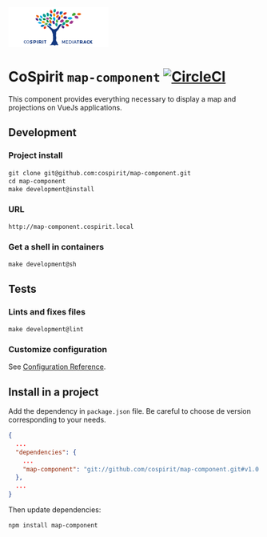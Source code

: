 ![CoSpirit](doc/logo.png)

# CoSpirit `map-component` [![CircleCI](https://circleci.com/gh/cospirit/map-component.svg?style=shield&circle-token=2b324f7bc99f0f10050972007f73463582941cde)](https://circleci.com/gh/cospirit/map-component)

This component provides everything necessary to display a map and projections on VueJs applications.

## Development

### Project install

    git clone git@github.com:cospirit/map-component.git
    cd map-component
    make development@install

### URL

    http://map-component.cospirit.local

### Get a shell in containers

    make development@sh

## Tests

### Lints and fixes files

    make development@lint

### Customize configuration
See [Configuration Reference](https://cli.vuejs.org/config/).

## Install in a project

Add the dependency in `package.json` file. Be careful to choose de version corresponding to your needs.

```json
{  
  ...  
  "dependencies": {
    ...
    "map-component": "git://github.com/cospirit/map-component.git#v1.0.0"
  },  
  ...  
}  
```
Then update dependencies:

    npm install map-component

